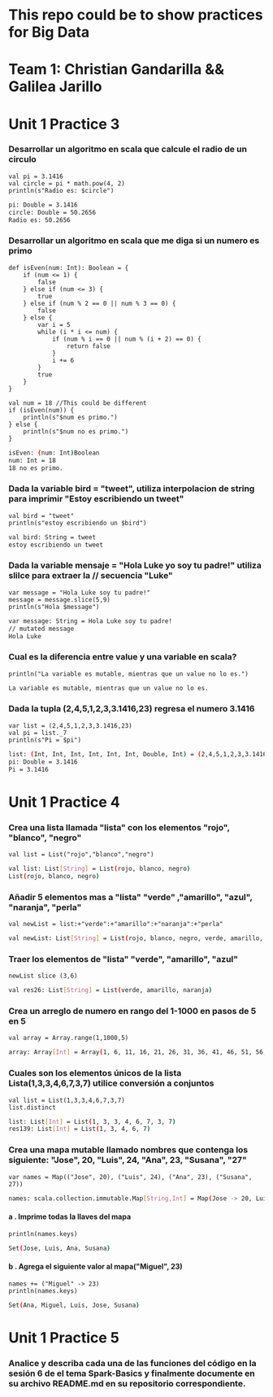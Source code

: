 # This repo could be to show practices for Big Data
# Team 1: Christian Gandarilla && Galilea Jarillo

# Unit 1 Practice 3
### Desarrollar un algoritmo en scala que calcule el radio de un circulo
```
val pi = 3.1416
val circle = pi * math.pow(4, 2)
println(s"Radio es: $circle")
```
```sh
pi: Double = 3.1416
circle: Double = 50.2656
Radio es: 50.2656
```

### Desarrollar un algoritmo en scala que me diga si un numero es primo
```
def isEven(num: Int): Boolean = {
    if (num <= 1) {
        false
    } else if (num <= 3) {
        true
    } else if (num % 2 == 0 || num % 3 == 0) {
        false
    } else {
        var i = 5
        while (i * i <= num) {
            if (num % i == 0 || num % (i + 2) == 0) {
                return false
            }
            i += 6
        }
        true
    }
}
  
val num = 18 //This could be different
if (isEven(num)) {
    println(s"$num es primo.")
} else {
    println(s"$num no es primo.")
}
```
```sh
isEven: (num: Int)Boolean
num: Int = 18
18 no es primo.
```


### Dada la variable bird = "tweet", utiliza interpolacion de string para imprimir "Estoy escribiendo un tweet"
``` 
val bird = "tweet"
println(s"estoy escribiendo un $bird")
``` 
``` sh
val bird: String = tweet
estoy escribiendo un tweet
``` 
### Dada la variable mensaje = "Hola Luke yo soy tu padre!" utiliza slilce para extraer la //   secuencia "Luke"
``` 
var message = "Hola Luke soy tu padre!"
message = message.slice(5,9)
println(s"Hola $message")
``` 
``` sh
var message: String = Hola Luke soy tu padre!
// mutated message
Hola Luke
``` 

### Cual es la diferencia entre value y una variable en scala?
``` 
println("La variable es mutable, mientras que un value no lo es.")
``` 
``` sh
La variable es mutable, mientras que un value no lo es.
``` 

### Dada la tupla (2,4,5,1,2,3,3.1416,23) regresa el numero 3.1416 
``` 
var list = (2,4,5,1,2,3,3.1416,23)
val pi = list._7
println(s"Pi = $pi")
``` 
``` sh
list: (Int, Int, Int, Int, Int, Int, Double, Int) = (2,4,5,1,2,3,3.1416,23)
pi: Double = 3.1416
Pi = 3.1416
``` 

# Unit 1 Practice 4
### Crea una lista llamada "lista" con los elementos "rojo", "blanco", "negro"
```
val list = List("rojo","blanco","negro")
```
```sh
val list: List[String] = List(rojo, blanco, negro)
List(rojo, blanco, negro)
```

### Añadir 5 elementos mas a "lista" "verde" ,"amarillo", "azul", "naranja", "perla"
```
val newList = list:+"verde":+"amarillo":+"naranja":+"perla"
```
```sh
val newList: List[String] = List(rojo, blanco, negro, verde, amarillo, naranja, perla)
```

### Traer los elementos de "lista" "verde", "amarillo", "azul"
```
newList slice (3,6)
```
```sh
val res26: List[String] = List(verde, amarillo, naranja)
```

### Crea un arreglo de numero en rango del 1-1000 en pasos de 5 en 5
```
val array = Array.range(1,1000,5)
```
```sh
array: Array[Int] = Array(1, 6, 11, 16, 21, 26, 31, 36, 41, 46, 51, 56, 61, 66, 71, 76, 81, 86, 91, 96, 101, 106, 111, 116, 121, 126, 131, 136, 141, 146, 151, 156, 161, 166, 171, 176, 181, 186, 191, 196, 201, 206, 211, 216, 221, 226, 231, 236, 241, 246, 251, 256, 261, 266, 271, 276, 281, 286, 291, 296, 301, 306, 311, 316, 321, 326, 331, 336, 341, 346, 351, 356, 361, 366, 371, 376, 381, 386, 391, 396, 401, 406, 411, 416, 421, 426, 431, 436, 441, 446, 451, 456, 461, 466, 471, 476, 481, 486, 491, 496, 501, 506, 511, 516, 521, 526, 531, 536, 541, 546, 551, 556, 561, 566, 571, 576, 581, 586, 591, 596, 601, 606, 611, 616, 621, 626, 631, 636, 641, 646, 651, 656, 661, 666, 671, 676, 681, 686, 691, 696, 701, 706, 711, 716, 721, 726, 731, 736, 741, 746, 751, 756, 761, 766, 771, 776, 781, 786, 791...)
```

### Cuales son los elementos únicos de la lista Lista(1,3,3,4,6,7,3,7) utilice conversión a conjuntos
```
val list = List(1,3,3,4,6,7,3,7)
list.distinct
```
```sh
list: List[Int] = List(1, 3, 3, 4, 6, 7, 3, 7)
res139: List[Int] = List(1, 3, 4, 6, 7)
```

### Crea una mapa mutable llamado nombres que contenga los siguiente: "Jose", 20, "Luis", 24, "Ana", 23, "Susana", "27"
```
var names = Map(("Jose", 20), ("Luis", 24), ("Ana", 23), ("Susana", 27))
```
```sh
names: scala.collection.immutable.Map[String,Int] = Map(Jose -> 20, Luis -> 24, Ana -> 23, Susana -> 27)
```

#### a . Imprime todas la llaves del mapa
```
println(names.keys)
```
```sh
Set(Jose, Luis, Ana, Susana)
```

#### b . Agrega el siguiente valor al mapa("Miguel", 23)
```
names += ("Miguel" -> 23)
println(names.keys)
```
```sh
Set(Ana, Miguel, Luis, Jose, Susana)
```

# Unit 1 Practice 5
### Analice y describa cada una de las funciones del código en la sesión 6 de el tema Spark-Basics y finalmente documente en su archivo README.md en su repositorio correspondiente.